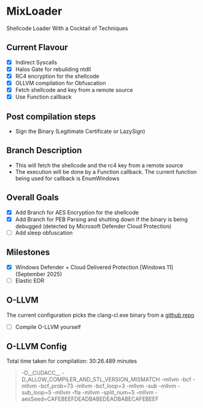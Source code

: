 # MixLoader
Shellcode Loader With a Cocktail of Techniques

## Current Flavour
- [x] Indirect Syscalls
- [x] Halos Gate for rebuilding ntdll
- [x] RC4 encryption for the shellcode
- [x] OLLVM compilation for Obfuscation
- [x] Fetch shellcode and key from a remote source
- [x] Use Function callback

## Post compilation steps
- Sign the Binary (Legitimate Certificate or LazySign)

## Branch Description
- This will fetch the shellcode and the rc4 key from a remote source
- The execution will be done by a Function callback. The current function being used for callback is EnumWindows

## Overall Goals
- [X] Add Branch for AES Encryption for the shellcode
- [X] Add Branch for PEB Parsing and shutting down if the binary is being debugged (detected by Microsoft Defender Cloud Protection)
- [ ] Add sleep obfuscation 

## Milestones
- [X] Windows Defender + Cloud Delivered Protection [Windows 11] (September 2025)
- [ ] Elastic EDR

## O-LLVM
The current configuration picks the clang-cl.exe binary from a [github repo](https://github.com/wwh1004/ollvm-16/)
- [ ] Compile O-LLVM yourself

## O-LLVM Config
Total time taken for compilation: 30:26.489 minutes
> -D__CUDACC__ -D_ALLOW_COMPILER_AND_STL_VERSION_MISMATCH -mllvm -bcf -mllvm -bcf_prob=73 -mllvm -bcf_loop=3 -mllvm -sub -mllvm -sub_loop=5 -mllvm -fla -mllvm -split_num=5 -mllvm -aesSeed=CAFEBEEFDEADBABEDEADBABECAFEBEEF 
